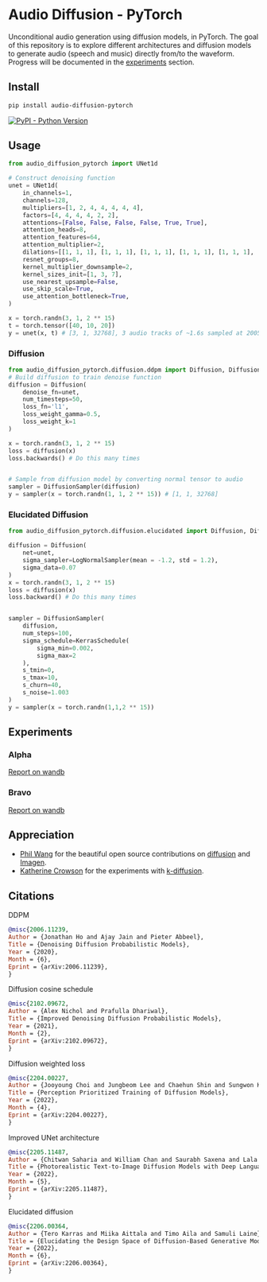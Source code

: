 
# Audio Diffusion - PyTorch

Unconditional audio generation using diffusion models, in PyTorch. The goal of this repository is to explore different architectures and diffusion models to generate audio (speech and music) directly from/to the waveform.
Progress will be documented in the [experiments](#experiments) section.

## Install

```bash
pip install audio-diffusion-pytorch
```

[![PyPI - Python Version](https://img.shields.io/pypi/v/audio-diffusion-pytorch?style=flat&colorA=0f0f0f&colorB=0f0f0f)](https://pypi.org/project/audio-diffusion-pytorch/)

## Usage

```py
from audio_diffusion_pytorch import UNet1d

# Construct denoising function
unet = UNet1d(
    in_channels=1,
    channels=128,
    multipliers=[1, 2, 4, 4, 4, 4, 4],
    factors=[4, 4, 4, 4, 2, 2],
    attentions=[False, False, False, False, True, True],
    attention_heads=8,
    attention_features=64,
    attention_multiplier=2,
    dilations=[[1, 1, 1], [1, 1, 1], [1, 1, 1], [1, 1, 1], [1, 1, 1], [1, 1, 1]],
    resnet_groups=8,
    kernel_multiplier_downsample=2,
    kernel_sizes_init=[1, 3, 7],
    use_nearest_upsample=False,
    use_skip_scale=True,
    use_attention_bottleneck=True,
)

x = torch.randn(3, 1, 2 ** 15)
t = torch.tensor([40, 10, 20])
y = unet(x, t) # [3, 1, 32768], 3 audio tracks of ~1.6s sampled at 20050 Hz
```

### Diffusion
```py
from audio_diffusion_pytorch.diffusion.ddpm import Diffusion, DiffusionSampler
# Build diffusion to train denoise function
diffusion = Diffusion(
    denoise_fn=unet,
    num_timesteps=50,
    loss_fn='l1',
    loss_weight_gamma=0.5,
    loss_weight_k=1
)

x = torch.randn(3, 1, 2 ** 15)
loss = diffusion(x)
loss.backwards() # Do this many times


# Sample from diffusion model by converting normal tensor to audio
sampler = DiffusionSampler(diffusion)
y = sampler(x = torch.randn(1, 1, 2 ** 15)) # [1, 1, 32768]
```

### Elucidated Diffusion
```python
from audio_diffusion_pytorch.diffusion.elucidated import Diffusion, DiffusionSampler, LogNormalSampler, KerrasSchedule

diffusion = Diffusion(
    net=unet,
    sigma_sampler=LogNormalSampler(mean = -1.2, std = 1.2),
    sigma_data=0.07
)
x = torch.randn(3, 1, 2 ** 15)
loss = diffusion(x)
loss.backward() # Do this many times


sampler = DiffusionSampler(
    diffusion,
    num_steps=100,
    sigma_schedule=KerrasSchedule(
        sigma_min=0.002,
        sigma_max=2
    ),
    s_tmin=0,
    s_tmax=10,
    s_churn=40,
    s_noise=1.003
)
y = sampler(x = torch.randn(1,1,2 ** 15))

```

## Experiments

### Alpha
[Report on wandb](https://wandb.ai/schneider/audio/reports/Audio-Diffusion-UNet-Alpha---VmlldzoyMjk3MzIz?accessToken=y0l3igdvnm4ogn4d3ph3b0i8twwcf7meufbviwt15f0qtasyn1i14hg340bkk1te)

### Bravo
[Report on wandb](https://wandb.ai/schneider/audio/reports/Audio-Diffusion-Bravo---VmlldzoyMzE4NjIx?accessToken=qt2w1jeqch9l5v3ffjns99p69jsmexk849dszyiennfbivgg396378u6ken2fm2d)

## Appreciation

* [Phil Wang](https://github.com/lucidrains) for the beautiful open source contributions on [diffusion](https://github.com/lucidrains/denoising-diffusion-pytorch) and [Imagen](https://github.com/lucidrains/imagen-pytorch).
* [Katherine Crowson](https://github.com/crowsonkb) for the experiments with [k-diffusion](https://github.com/crowsonkb/k-diffusion).

## Citations

DDPM
```bibtex
@misc{2006.11239,
Author = {Jonathan Ho and Ajay Jain and Pieter Abbeel},
Title = {Denoising Diffusion Probabilistic Models},
Year = {2020},
Month = {6},
Eprint = {arXiv:2006.11239},
}
```

Diffusion cosine schedule
```bibtex
@misc{2102.09672,
Author = {Alex Nichol and Prafulla Dhariwal},
Title = {Improved Denoising Diffusion Probabilistic Models},
Year = {2021},
Month = {2},
Eprint = {arXiv:2102.09672},
}
```

Diffusion weighted loss
```bibtex
@misc{2204.00227,
Author = {Jooyoung Choi and Jungbeom Lee and Chaehun Shin and Sungwon Kim and Hyunwoo Kim and Sungroh Yoon},
Title = {Perception Prioritized Training of Diffusion Models},
Year = {2022},
Month = {4},
Eprint = {arXiv:2204.00227},
}
```

Improved UNet architecture
```bibtex
@misc{2205.11487,
Author = {Chitwan Saharia and William Chan and Saurabh Saxena and Lala Li and Jay Whang and Emily Denton and Seyed Kamyar Seyed Ghasemipour and Burcu Karagol Ayan and S. Sara Mahdavi and Rapha Gontijo Lopes and Tim Salimans and Jonathan Ho and David J Fleet and Mohammad Norouzi},
Title = {Photorealistic Text-to-Image Diffusion Models with Deep Language Understanding},
Year = {2022},
Month = {5},
Eprint = {arXiv:2205.11487},
}
```

Elucidated diffusion
```bibtex
@misc{2206.00364,
Author = {Tero Karras and Miika Aittala and Timo Aila and Samuli Laine},
Title = {Elucidating the Design Space of Diffusion-Based Generative Models},
Year = {2022},
Month = {6},
Eprint = {arXiv:2206.00364},
}
```
